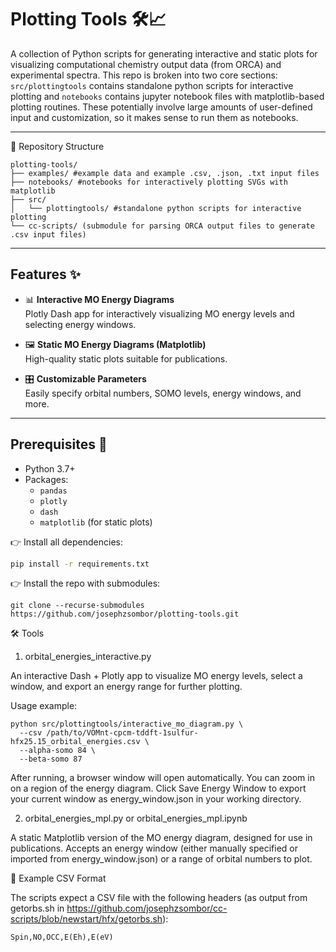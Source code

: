 # Plotting Tools 🛠️📈

A collection of Python scripts for generating interactive and static plots for visualizing computational chemistry output data (from ORCA) and experimental spectra. This repo is broken into two core sections: `src/plottingtools` contains standalone python scripts for interactive plotting and `notebooks` contains jupyter notebook files with matplotlib-based plotting routines. These potentially involve large amounts of user-defined input and customization, so it makes sense to run them as notebooks.

---

📂 Repository Structure
```
plotting-tools/
├── examples/ #example data and example .csv, .json, .txt input files
├── notebooks/ #notebooks for interactively plotting SVGs with matplotlib
├── src/
│   └── plottingtools/ #standalone python scripts for interactive plotting
└── cc-scripts/ (submodule for parsing ORCA output files to generate .csv input files)
```

---

## Features ✨
- 📊 **Interactive MO Energy Diagrams**  
  Plotly Dash app for interactively visualizing MO energy levels and selecting energy windows.
  
- 🖼️ **Static MO Energy Diagrams (Matplotlib)**  
  High-quality static plots suitable for publications.

- 🎛️ **Customizable Parameters**  
  Easily specify orbital numbers, SOMO levels, energy windows, and more.

---

## Prerequisites 🔧
- Python 3.7+
- Packages:
  - `pandas`
  - `plotly`
  - `dash`
  - `matplotlib` (for static plots)

👉 Install all dependencies:
```bash
pip install -r requirements.txt
```
👉 Install the repo with submodules:
```
git clone --recurse-submodules https://github.com/josephzsombor/plotting-tools.git
```

🛠️ Tools
1. orbital_energies_interactive.py

An interactive Dash + Plotly app to visualize MO energy levels, select a window, and export an energy range for further plotting.

Usage example:
```
python src/plottingtools/interactive_mo_diagram.py \
  --csv /path/to/VOMnt-cpcm-tddft-1sulfur-hfx25.15_orbital_energies.csv \
  --alpha-somo 84 \
  --beta-somo 87
```
  After running, a browser window will open automatically.
  You can zoom in on a region of the energy diagram.
  Click Save Energy Window to export your current window as energy_window.json in your working directory.

2. orbital_energies_mpl.py or orbital_energies_mpl.ipynb

A static Matplotlib version of the MO energy diagram, designed for use in publications. Accepts an energy window (either manually specified or imported from energy_window.json) or a range of orbital numbers to plot. 

📄 Example CSV Format

The scripts expect a CSV file with the following headers (as output from getorbs.sh in https://github.com/josephzsombor/cc-scripts/blob/newstart/hfx/getorbs.sh):
```
Spin,NO,OCC,E(Eh),E(eV)
```

